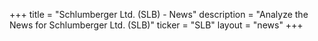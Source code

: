 +++
title = "Schlumberger Ltd. (SLB) - News"
description = "Analyze the News for Schlumberger Ltd. (SLB)"
ticker = "SLB"
layout = "news"
+++

